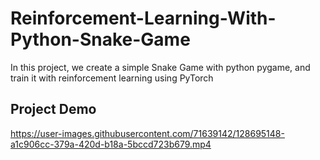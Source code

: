 # Reinforcement-Learning-With-Python-Snake-Game
In this project, we create a simple Snake Game with python pygame, and train it with reinforcement learning using PyTorch

## Project Demo
https://user-images.githubusercontent.com/71639142/128695148-a1c906cc-379a-420d-b18a-5bccd723b679.mp4
